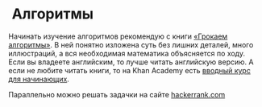 #  Алгоритмы

Начинать изучение алгоритмов рекомендую с книги [«Грокаем алгоритмы»](https://habr.com/company/piter/blog/323310/). В ней понятно изложена суть без лишних деталей, много иллюстраций, а вся необходимая математика объясняется по ходу. Если вы владеете английским, то лучше читать английскую версию. А если не любите читать книги, то на Khan Academy есть [вводный курс для начинающих](https://www.khanacademy.org/computing/computer-science/algorithms).

Параллельно можно решать задачки на сайте [hackerrank.com](https://www.hackerrank.com/)